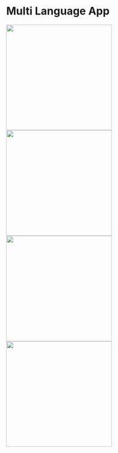 # Multi Language App

<img src="https://github.com/mengi/Android/blob/master/multilanguageapp2/screenshot/Screenshot_2017-08-15-16-08-30.png" width="280"><img src="https://github.com/mengi/Android/blob/master/multilanguageapp2/screenshot/Screenshot_2017-08-15-16-09-14.png" width="280"><img src="https://github.com/mengi/Android/blob/master/multilanguageapp2/screenshot/Screenshot_2017-08-15-16-09-29.png" width="280"> <img src="https://github.com/mengi/Android/blob/master/multilanguageapp2/screenshot/Screenshot_2017-08-15-16-09-35.png" width="280">
